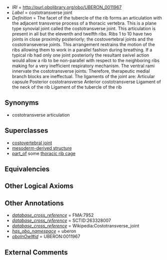  * *IRI* = http://purl.obolibrary.org/obo/UBERON_0011967
 * *Label* = costotransverse joint
 * *Definition* = The facet of the tubercle of the rib forms an articulation with the adjacent transverse process of a thoracic vertebra. This is a plane type synovial joint called the costotransverse joint. This articulation is present in all but the eleventh and twelfth ribs. Ribs 1 to 10 have two joints in close proximity posteriorly; the costovertebral joints and the costotranseverse joints. This arrangement restrains the motion of the ribs allowing them to work in a parallel fashion during breathing. If a typical rib had only one joint posteriorly the resultant swivel action would allow a rib to be non-parallel with respect to the neighboring ribs making for a very inefficient respiratory mechanism. The ventral rami innervate the costotransverse joints. Therefore, therapeutic medial branch blocks are ineffectual. The ligaments of the joint are: Articular capsule Posterior costotransverse Anterior costotransverse Ligament of the neck of the rib Ligament of the tubercle of the rib

## Synonyms

 * costotransverse articulation

## Superclasses

 * [costovertebral joint](../../UBERON/92/UBERON_0002292.md)
 * [mesoderm-derived structure](../../UBERON/20/UBERON_0004120.md)
 * [part_of](../../BFO/50/BFO_0000050.md) some [thoracic rib cage](../../UBERON/52/UBERON_0003252.md)

## Equivalencies


## Other Logical Axioms


## Other Annotations

 * *[database_cross_reference](../../ef/oboInOwl#hasDbXref.md)* = FMA:7952
 * *[database_cross_reference](../../ef/oboInOwl#hasDbXref.md)* = SCTID:263328007
 * *[database_cross_reference](../../ef/oboInOwl#hasDbXref.md)* = Wikipedia:Costotransverse_joint
 * *[has_obo_namespace](../../ce/oboInOwl#hasOBONamespace.md)* = uberon
 * *[oboInOwl#id](../../id/oboInOwl#id.md)* = UBERON:0011967

## External Comments

